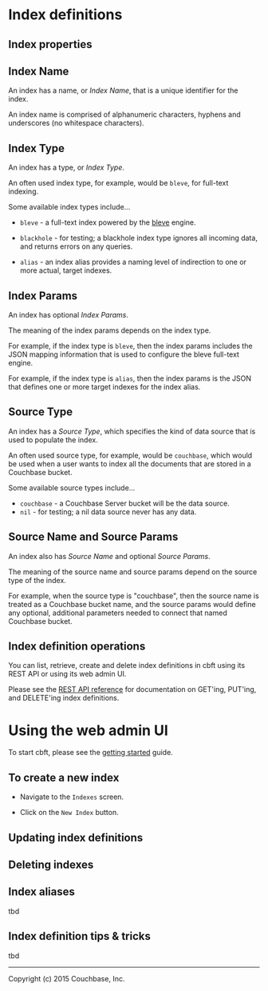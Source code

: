 # Index definitions

## Index properties

## Index Name

An index has a name, or _Index Name_, that is a unique identifier for
the index.

An index name is comprised of alphanumeric characters, hyphens and
underscores (no whitespace characters).

## Index Type

An index has a type, or _Index Type_.

An often used index type, for example, would be ```bleve```, for
full-text indexing.

Some available index types include...

- ```bleve``` - a full-text index powered by the
  [bleve](http://blevesearch.com) engine.

- ```blackhole``` - for testing; a blackhole index type ignores all incoming
  data, and returns errors on any queries.

- ```alias``` - an index alias provides a naming level of indirection to one
  or more actual, target indexes.

## Index Params

An index has optional _Index Params_.

The meaning of the index params depends on the index type.

For example, if the index type is ```bleve```, then the index params
includes the JSON mapping information that is used to configure the
bleve full-text engine.

For example, if the index type is ```alias```, then the index params
is the JSON that defines one or more target indexes for the index
alias.

## Source Type

An index has a _Source Type_, which specifies the kind of data source
that is used to populate the index.

An often used source type, for example, would be ```couchbase```,
which would be used when a user wants to index all the documents that
are stored in a Couchbase bucket.

Some available source types include...

- ```couchbase``` - a Couchbase Server bucket will be the data source.
- ```nil``` - for testing; a nil data source never has any data.

## Source Name and Source Params

An index also has _Source Name_ and optional _Source Params_.

The meaning of the source name and source params depend on the source
type of the index.

For example, when the source type is "couchbase", then the source name
is treated as a Couchbase bucket name, and the source params would
define any optional, additional parameters needed to connect that
named Couchbase bucket.

## Index definition operations

You can list, retrieve, create and delete index definitions in cbft
using its REST API or using its web admin UI.

Please see the [REST API reference](api-ref/#index-definition) for
documentation on GET'ing, PUT'ing, and DELETE'ing index definitions.

# Using the web admin UI

To start cbft, please see the [getting started](../index.md) guide.

## To create a new index

- Navigate to the ```Indexes``` screen.

- Click on the ```New Index``` button.

## Updating index definitions

## Deleting indexes

## Index aliases

tbd

## Index definition tips & tricks

tbd

---

Copyright (c) 2015 Couchbase, Inc.
